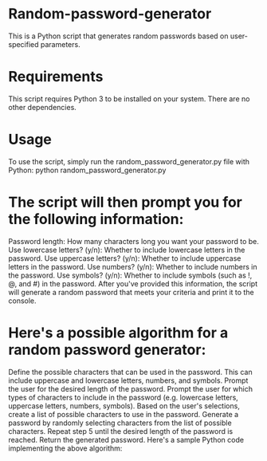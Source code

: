 # Random-password-generator
This is a Python script that generates random passwords based on user-specified parameters.

# Requirements
This script requires Python 3 to be installed on your system. There are no other dependencies.

# Usage
To use the script, simply run the random_password_generator.py file with Python:
python random_password_generator.py

# The script will then prompt you for the following information:

Password length: How many characters long you want your password to be.
Use lowercase letters? (y/n): Whether to include lowercase letters in the password.
Use uppercase letters? (y/n): Whether to include uppercase letters in the password.
Use numbers? (y/n): Whether to include numbers in the password.
Use symbols? (y/n): Whether to include symbols (such as !, @, and #) in the password.
After you've provided this information, the script will generate a random password that meets your criteria and print it to the console.



# Here's a possible algorithm for a random password generator:

Define the possible characters that can be used in the password. This can include uppercase and lowercase letters, numbers, and symbols.
Prompt the user for the desired length of the password.
Prompt the user for which types of characters to include in the password (e.g. lowercase letters, uppercase letters, numbers, symbols).
Based on the user's selections, create a list of possible characters to use in the password.
Generate a password by randomly selecting characters from the list of possible characters.
Repeat step 5 until the desired length of the password is reached.
Return the generated password.
Here's a sample Python code implementing the above algorithm:
